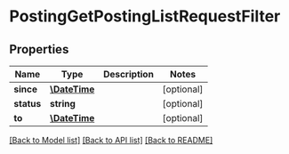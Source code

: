 # PostingGetPostingListRequestFilter

## Properties
Name | Type | Description | Notes
------------ | ------------- | ------------- | -------------
**since** | [**\DateTime**](\DateTime.md) |  | [optional] 
**status** | **string** |  | [optional] 
**to** | [**\DateTime**](\DateTime.md) |  | [optional] 

[[Back to Model list]](../README.md#documentation-for-models) [[Back to API list]](../README.md#documentation-for-api-endpoints) [[Back to README]](../README.md)


